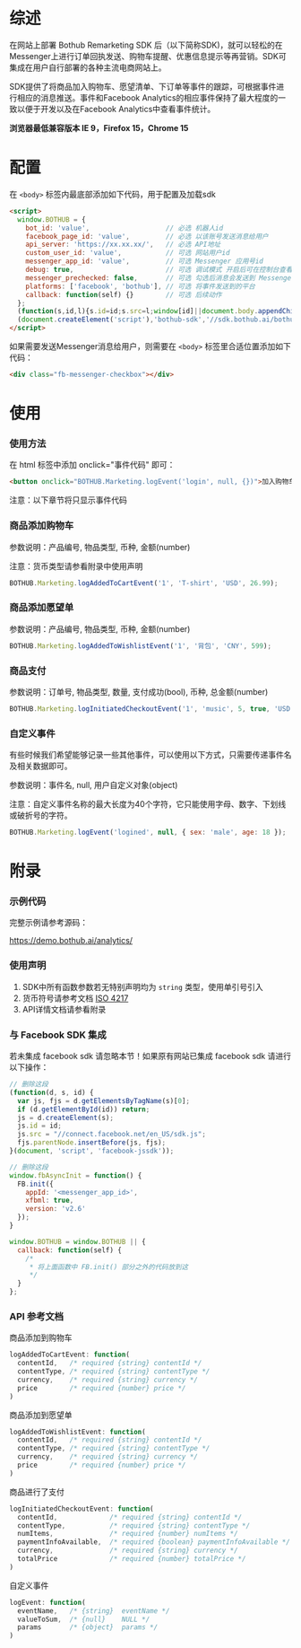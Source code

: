 # 综述

在网站上部署 Bothub Remarketing SDK 后（以下简称SDK)，就可以轻松的在Messenger上进行订单回执发送、购物车提醒、优惠信息提示等再营销。SDK可集成在用户自行部署的各种主流电商网站上。

SDK提供了将商品加入购物车、愿望清单、下订单等事件的跟踪，可根据事件进行相应的消息推送。事件和Facebook Analytics的相应事件保持了最大程度的一致以便于开发以及在Facebook Analytics中查看事件统计。

**浏览器最低兼容版本 IE 9，Firefox 15，Chrome 15** 

# 配置

在 `<body>` 标签内最底部添加如下代码，用于配置及加载sdk

```html
<script>
  window.BOTHUB = {
    bot_id: 'value',                   // 必选 机器人id
    facebook_page_id: 'value',         // 必选 以该账号发送消息给用户
    api_server: 'https://xx.xx.xx/',   // 必选 API地址
    custom_user_id: 'value',           // 可选 网站用户id
    messenger_app_id: 'value',         // 可选 Messenger 应用号id
    debug: true,                       // 可选 调试模式 开启后可在控制台查看日志
    messenger_prechecked: false,       // 可选 勾选后消息会发送到 Messenger
    platforms: ['facebook', 'bothub'], // 可选 将事件发送到的平台
    callback: function(self) {}        // 可选 后续动作
  };
  (function(s,id,l){s.id=id;s.src=l;window[id]||document.body.appendChild(s)})
  (document.createElement('script'),'bothub-sdk','//sdk.bothub.ai/bothub.js');
</script>
```

如果需要发送Messenger消息给用户，则需要在 `<body>` 标签里合适位置添加如下代码：

```html
<div class="fb-messenger-checkbox"></div>
```


# 使用

### 使用方法

在 html 标签中添加 onclick="事件代码" 即可：
```html
<button onclick="BOTHUB.Marketing.logEvent('login', null, {})">加入购物车</button>
```

注意：以下章节将只显示事件代码

### 商品添加购物车

参数说明：产品编号, 物品类型, 币种, 金额(number)

注意：货币类型请参看附录中使用声明

```js
BOTHUB.Marketing.logAddedToCartEvent('1', 'T-shirt', 'USD', 26.99);
```

### 商品添加愿望单

参数说明：产品编号,  物品类型, 币种, 金额(number)

```js
BOTHUB.Marketing.logAddedToWishlistEvent('1', '背包', 'CNY', 599);
```

### 商品支付

参数说明：订单号, 物品类型, 数量, 支付成功(bool), 币种, 总金额(number)

```js
BOTHUB.Marketing.logInitiatedCheckoutEvent('1', 'music', 5, true, 'USD', 6);
```

### 自定义事件

有些时候我们希望能够记录一些其他事件，可以使用以下方式，只需要传递事件名及相关数据即可。

参数说明：事件名, null, 用户自定义对象(object)

注意：自定义事件名称的最大长度为40个字符，它只能使用字母、数字、下划线或破折号的字符。

```js
BOTHUB.Marketing.logEvent('logined', null, { sex: 'male', age: 18 });
```



# 附录

### 示例代码

完整示例请参考源码：

https://demo.bothub.ai/analytics/

### 使用声明

1. SDK中所有函数参数若无特别声明均为 `string` 类型，使用单引号引入
2. 货币符号请参考文档 [ISO 4217](https://en.wikipedia.org/wiki/ISO_4217)
3. API详情文档请参看附录

### 与 Facebook SDK 集成

若未集成 facebook sdk 请忽略本节！如果原有网站已集成 facebook sdk 请进行以下操作：


```javascript
// 删除这段
(function(d, s, id) {
  var js, fjs = d.getElementsByTagName(s)[0];
  if (d.getElementById(id)) return;
  js = d.createElement(s);
  js.id = id;
  js.src = "//connect.facebook.net/en_US/sdk.js";
  fjs.parentNode.insertBefore(js, fjs);
}(document, 'script', 'facebook-jssdk'));

// 删除这段
window.fbAsyncInit = function() {
  FB.init({
    appId: '<messenger_app_id>',
    xfbml: true,
    version: 'v2.6'
  });
}

window.BOTHUB = window.BOTHUB || {
  callback: function(self) {
    /* 
     * 将上面函数中 FB.init() 部分之外的代码放到这 
     */
  }
};
```

### API 参考文档

商品添加到购物车

```js
logAddedToCartEvent: function(
  contentId,   /* required {string} contentId */
  contentType, /* required {string} contentType */
  currency,    /* required {string} currency */
  price        /* required {number} price */
)
```

商品添加到愿望单
```js
logAddedToWishlistEvent: function(
  contentId,   /* required {string} contentId */
  contentType, /* required {string} contentType */
  currency,    /* required {string} currency */
  price        /* required {number} price */
) 
```

商品进行了支付

```js
logInitiatedCheckoutEvent: function(
  contentId,             /* required {string} contentId */
  contentType,           /* required {string} contentType */
  numItems,              /* required {number} numItems */
  paymentInfoAvailable,  /* required {boolean} paymentInfoAvailable */
  currency,              /* required {string} currency */
  totalPrice             /* required {number} totalPrice */
)
```

自定义事件

```js
logEvent: function(
  eventName,   /* {string}  eventName */
  valueToSum,  /* {null}    NULL */
  params       /* {object}  params */
)
```



